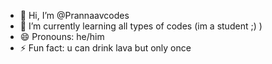 - 👋 Hi, I’m @Prannaavcodes
- 🌱 I’m currently learning all types of codes (im a student ;) ) 
- 😄 Pronouns: he/him
- ⚡ Fun fact: u can drink lava but only once

<!---
Prannaavcodes/Prannaavcodes is a ✨ special ✨ repository because its `README.md` (this file) appears on your GitHub profile.
You can click the Preview link to take a look at your changes.
--->
